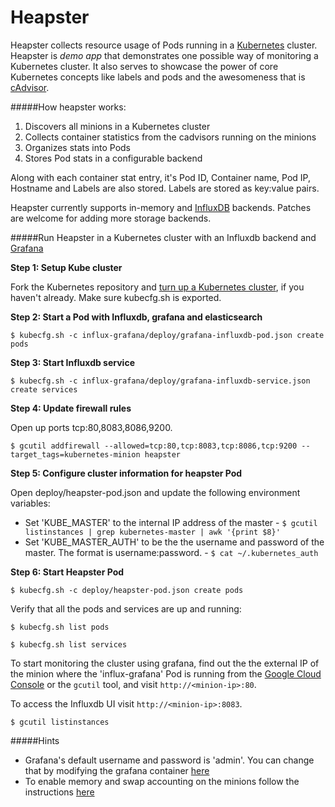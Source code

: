 Heapster
===========

Heapster collects resource usage of Pods running in a [Kubernetes](https://github.com/GoogleCloudPlatform/kubernetes) cluster.
Heapster is *demo app* that demonstrates one possible way of monitoring a Kubernetes cluster. It also serves to showcase the power of core Kubernetes concepts like labels and pods and the awesomeness that is [cAdvisor](https://https://github.com/google/cadvisor).

#####How heapster works:
1. Discovers all minions in a Kubernetes cluster
2. Collects container statistics from the cadvisors running on the minions
2. Organizes stats into Pods
3. Stores Pod stats in a configurable backend

Along with each container stat entry, it's Pod ID, Container name, Pod IP, Hostname and Labels are also stored. Labels are stored as key:value pairs.

Heapster currently supports in-memory and [InfluxDB](http://influxdb.com) backends. Patches are welcome for adding more storage backends.

#####Run Heapster in a Kubernetes cluster with an Influxdb backend and [Grafana](http://grafana.org/docs/features/influxdb)

**Step 1: Setup Kube cluster**

Fork the Kubernetes repository and [turn up a Kubernetes cluster](https://github.com/GoogleCloudPlatform/kubernetes-new#contents), if you haven't already. Make sure kubecfg.sh is exported.

**Step 2: Start a Pod with Influxdb, grafana and elasticsearch**

```shell
$ kubecfg.sh -c influx-grafana/deploy/grafana-influxdb-pod.json create pods
```

**Step 3: Start Influxdb service**

```shell
$ kubecfg.sh -c influx-grafana/deploy/grafana-influxdb-service.json create services
```

**Step 4: Update firewall rules**

Open up ports tcp:80,8083,8086,9200.
```shell
$ gcutil addfirewall --allowed=tcp:80,tcp:8083,tcp:8086,tcp:9200 --target_tags=kubernetes-minion heapster
```

**Step 5: Configure cluster information for heapster Pod**

Open deploy/heapster-pod.json and update the following environment variables:
* Set 'KUBE_MASTER' to the internal IP address of the master - `$ gcutil listinstances | grep kubernetes-master | awk '{print $8}'`
* Set 'KUBE_MASTER_AUTH' to be the the username and password of the master. The format is username:password. - `$ cat ~/.kubernetes_auth`

**Step 6: Start Heapster Pod**

```shell
$ kubecfg.sh -c deploy/heapster-pod.json create pods
```

Verify that all the pods and services are up and running:

```shell
$ kubecfg.sh list pods
```
```shell
$ kubecfg.sh list services
```

To start monitoring the cluster using grafana, find out the the external IP of the minion where the 'influx-grafana' Pod is running from the [Google Cloud Console][cloud-console] or the `gcutil` tool, and visit `http://<minion-ip>:80`. 

To access the Influxdb UI visit  `http://<minion-ip>:8083`.


```shell
$ gcutil listinstances
```

#####Hints
* Grafana's default username and password is 'admin'. You can change that by modifying the grafana container [here](influx-grafana/deploy/grafana-influxdb-pod.json)
* To enable memory and swap accounting on the minions follow the instructions [here](https://docs.docker.com/installation/ubuntulinux/#memory-and-swap-accounting)

[cloud-console]: https://console.developer.google.com
[gcutil-docs]: https://developers.google.com/compute/docs/gcutil/reference/firewall#addfirewall
